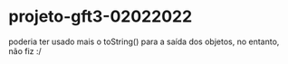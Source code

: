 # projeto-gft3-02022022

poderia ter usado mais o toString() para a saída dos objetos, no entanto, não fiz :/ 
